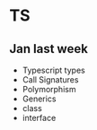 # TS

## Jan last week

-   Typescript types
-   Call Signatures
-   Polymorphism
-   Generics
-   class
-   interface
